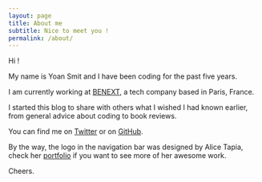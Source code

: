 ```yaml
---
layout: page
title: About me
subtitle: Nice to meet you !
permalink: /about/
---
```


Hi !

My name is Yoan Smit and I have been coding for the past five years.

I am currently working at [BENEXT](https://www.benextcompany.com), a tech company based in Paris, France.

I started this blog to share with others what I wished I had known earlier, from general advice about coding to book reviews.

You can find me on [Twitter](https://twitter.com/YoanSmit) or on [GitHub](https://github.com/naxyoh).

By the way, the logo in the navigation bar was designed by Alice Tapia, check her [portfolio](https://www.alicetapia.com/) if you want to see more of her awesome work.

Cheers.
